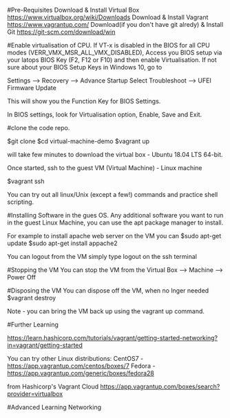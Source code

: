 #Pre-Requisites
Download & Install Virtual Box https://www.virtualbox.org/wiki/Downloads
Download & Install Vagrant https://www.vagrantup.com/
Download(if you don't have git alredy) & Install Git https://git-scm.com/download/win

#Enable virtualisation of CPU.
If VT-x is disabled in the BIOS for all CPU modes (VERR_VMX_MSR_ALL_VMX_DISABLED),
Access you BIOS setup via your latops BIOS Key (F2, F12 or F10) and then enable Virtualisation.
If not sure about your BIOS Setup Keys in Windows 10, go to 

Settings --> Recovery  --> Advance Startup
Select Troubleshoot --> UFEI Firmware Update

This will show you the Function Key for BIOS Settings.

In BIOS settings, look for Virtualisation option, Enable, Save and Exit.


#clone the code repo.

$git clone 
$cd virtual-machine-demo
$vagrant up

will take few minutes to download the virtual box - Ubuntu 18.04 LTS 64-bit.

Once started, ssh to the guest VM (Virtual Machine) - Linux machine

$vagrant ssh

You can try out all linux/Unix (except a few!) commands and practice shell scripting. 

#Installing Software in the gues OS.
Any additional software you want to run in the guest Linux Machine, you can use the
apt package manager to install.

For example to install apache web server on the VM you can
$sudo apt-get update 
$sudo apt-get install appache2

You can logout from the VM simply type logout on the ssh terminal

#Stopping the VM
You can stop the VM from the Virtual Box --> Machine --> Power Off

#Disposing the VM
You can dispose off the VM, when no lnger needed
$vagrant destroy

Note - you can bring the VM back up using the vagrant up command.

#Further Learning

https://learn.hashicorp.com/tutorials/vagrant/getting-started-networking?in=vagrant/getting-started

You can try other Linux distributions:
     CentOS7 - https://app.vagrantup.com/centos/boxes/7
     Fedora - https://app.vagrantup.com/generic/boxes/fedora28
     
from Hashicorp's Vagrant Cloud https://app.vagrantup.com/boxes/search?provider=virtualbox

#Advanced Learning
   Networking
   